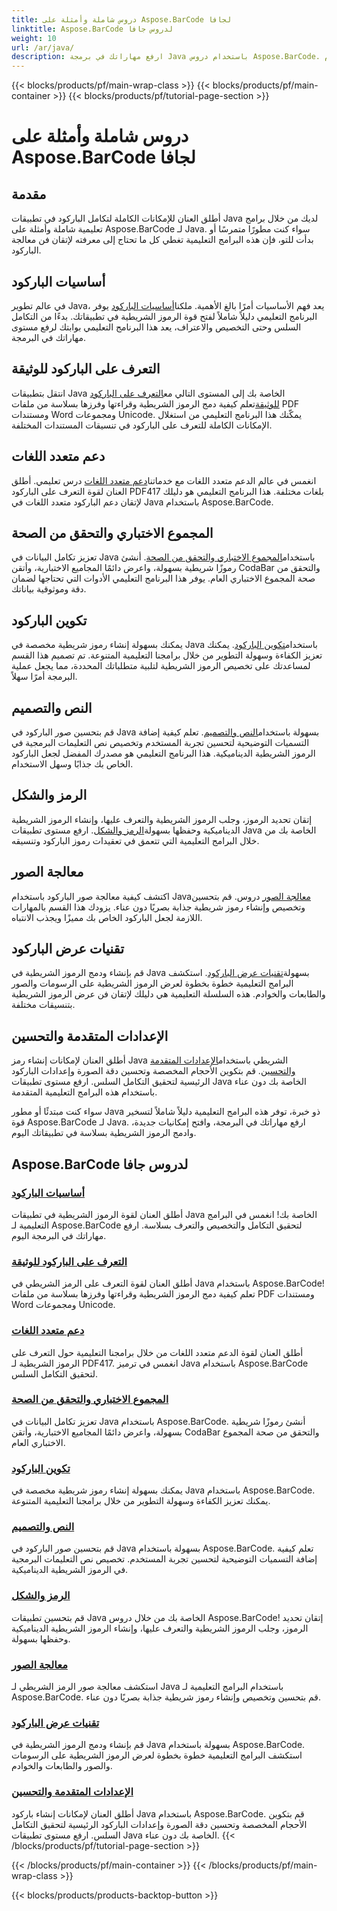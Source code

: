 ```yaml
---
title: دروس شاملة وأمثلة على Aspose.BarCode لجافا
linktitle: Aspose.BarCode لدروس جافا
weight: 10
url: /ar/java/
description: ارفع مهاراتك في برمجة Java باستخدام دروس Aspose.BarCode. أطلق العنان للتكامل والتخصيص والاعتراف السلس. انغمس في قوة الرموز الشريطية اليوم.
---
```


{{< blocks/products/pf/main-wrap-class >}}
{{< blocks/products/pf/main-container >}}
{{< blocks/products/pf/tutorial-page-section >}}

# دروس شاملة وأمثلة على Aspose.BarCode لجافا

## مقدمة

أطلق العنان للإمكانات الكاملة لتكامل الباركود في تطبيقات Java لديك من خلال برامج تعليمية شاملة وأمثلة على Aspose.BarCode لـ Java. سواء كنت مطورًا متمرسًا أو بدأت للتو، فإن هذه البرامج التعليمية تغطي كل ما تحتاج إلى معرفته لإتقان فن معالجة الباركود.

## أساسيات الباركود

 في عالم تطوير Java، يعد فهم الأساسيات أمرًا بالغ الأهمية. ملكنا[أساسيات الباركود](./barcode-basics/) يوفر البرنامج التعليمي دليلاً شاملاً لفتح قوة الرموز الشريطية في تطبيقاتك. بدءًا من التكامل السلس وحتى التخصيص والاعتراف، يعد هذا البرنامج التعليمي بوابتك لرفع مستوى مهاراتك في البرمجة.

## التعرف على الباركود للوثيقة

 انتقل بتطبيقات Java الخاصة بك إلى المستوى التالي مع[التعرف على الباركود للوثيقة](./document-barcode-recognition/)تعلم كيفية دمج الرموز الشريطية وقراءتها وفرزها بسلاسة من ملفات PDF ومستندات Word ومجموعات Unicode. يمكّنك هذا البرنامج التعليمي من استغلال الإمكانات الكاملة للتعرف على الباركود في تنسيقات المستندات المختلفة.

## دعم متعدد اللغات

 انغمس في عالم الدعم متعدد اللغات مع خدماتنا[دعم متعدد اللغات](./multilingual-support/) درس تعليمي. أطلق العنان لقوة التعرف على الباركود PDF417 بلغات مختلفة. هذا البرنامج التعليمي هو دليلك لإتقان دعم الباركود متعدد اللغات في Java باستخدام Aspose.BarCode.

## المجموع الاختباري والتحقق من الصحة

 تعزيز تكامل البيانات في Java باستخدام[المجموع الاختباري والتحقق من الصحة](./checksum-and-validation/). أنشئ رموزًا شريطية بسهولة، واعرض دائمًا المجاميع الاختبارية، وأتقن CodaBar والتحقق من صحة المجموع الاختباري العام. يوفر هذا البرنامج التعليمي الأدوات التي تحتاجها لضمان دقة وموثوقية بياناتك.

## تكوين الباركود

 يمكنك بسهولة إنشاء رموز شريطية مخصصة في Java باستخدام[تكوين الباركود](./barcode-configuration/). يمكنك تعزيز الكفاءة وسهولة التطوير من خلال برامجنا التعليمية المتنوعة. تم تصميم هذا القسم لمساعدتك على تخصيص الرموز الشريطية لتلبية متطلباتك المحددة، مما يجعل عملية البرمجة أمرًا سهلاً.

## النص والتصميم

قم بتحسين صور الباركود في Java بسهولة باستخدام[النص والتصميم](./text-and-styling/). تعلم كيفية إضافة التسميات التوضيحية لتحسين تجربة المستخدم وتخصيص نص التعليمات البرمجية في الرموز الشريطية الديناميكية. هذا البرنامج التعليمي هو مصدرك المفضل لجعل الباركود الخاص بك جذابًا وسهل الاستخدام.

## الرمز والشكل

 إتقان تحديد الرموز، وجلب الرموز الشريطية والتعرف عليها، وإنشاء الرموز الشريطية الديناميكية وحفظها بسهولة[الرمز والشكل](./symbology-and-format/). ارفع مستوى تطبيقات Java الخاصة بك من خلال البرامج التعليمية التي تتعمق في تعقيدات رموز الباركود وتنسيقه.

## معالجة الصور

 اكتشف كيفية معالجة صور الباركود باستخدام Java[معالجة الصور](./image-manipulation/) دروس. قم بتحسين وتخصيص وإنشاء رموز شريطية جذابة بصريًا دون عناء. يزودك هذا القسم بالمهارات اللازمة لجعل الباركود الخاص بك مميزًا ويجذب الانتباه.

## تقنيات عرض الباركود

 قم بإنشاء ودمج الرموز الشريطية في Java بسهولة[تقنيات عرض الباركود](./barcode-rendering-techniques/). استكشف البرامج التعليمية خطوة بخطوة لعرض الرموز الشريطية على الرسومات والصور والطابعات والخوادم. هذه السلسلة التعليمية هي دليلك لإتقان فن عرض الرموز الشريطية بتنسيقات مختلفة.

## الإعدادات المتقدمة والتحسين

أطلق العنان لإمكانات إنشاء رمز Java الشريطي باستخدام[الإعدادات المتقدمة والتحسين](./advanced-settings-and-optimization/). قم بتكوين الأحجام المخصصة وتحسين دقة الصورة وإعدادات الباركود الرئيسية لتحقيق التكامل السلس. ارفع مستوى تطبيقات Java الخاصة بك دون عناء باستخدام هذه البرامج التعليمية المتقدمة.

سواء كنت مبتدئًا أو مطور Java ذو خبرة، توفر هذه البرامج التعليمية دليلاً شاملاً لتسخير قوة Aspose.BarCode لـ Java. ارفع مهاراتك في البرمجة، وافتح إمكانيات جديدة، وادمج الرموز الشريطية بسلاسة في تطبيقاتك اليوم.

##  Aspose.BarCode لدروس جافا
### [أساسيات الباركود](./barcode-basics/)
أطلق العنان لقوة الرموز الشريطية في تطبيقات Java الخاصة بك! انغمس في البرامج التعليمية لـ Aspose.BarCode لتحقيق التكامل والتخصيص والتعرف بسلاسة. ارفع مهاراتك في البرمجة اليوم.
### [التعرف على الباركود للوثيقة](./document-barcode-recognition/)
أطلق العنان لقوة التعرف على الرمز الشريطي في Java باستخدام Aspose.BarCode! تعلم كيفية دمج الرموز الشريطية وقراءتها وفرزها بسلاسة من ملفات PDF ومستندات Word ومجموعات Unicode.
### [دعم متعدد اللغات](./multilingual-support/)
أطلق العنان لقوة الدعم متعدد اللغات من خلال برامجنا التعليمية حول التعرف على الرموز الشريطية لـ PDF417. انغمس في ترميز Java باستخدام Aspose.BarCode لتحقيق التكامل السلس.
### [المجموع الاختباري والتحقق من الصحة](./checksum-and-validation/)
تعزيز تكامل البيانات في Java باستخدام Aspose.BarCode. أنشئ رموزًا شريطية بسهولة، واعرض دائمًا المجاميع الاختبارية، وأتقن CodaBar والتحقق من صحة المجموع الاختباري العام. 
### [تكوين الباركود](./barcode-configuration/)
يمكنك بسهولة إنشاء رموز شريطية مخصصة في Java باستخدام Aspose.BarCode. يمكنك تعزيز الكفاءة وسهولة التطوير من خلال برامجنا التعليمية المتنوعة.
### [النص والتصميم](./text-and-styling/)
قم بتحسين صور الباركود في Java بسهولة باستخدام Aspose.BarCode. تعلم كيفية إضافة التسميات التوضيحية لتحسين تجربة المستخدم. تخصيص نص التعليمات البرمجية في الرموز الشريطية الديناميكية.
### [الرمز والشكل](./symbology-and-format/)
قم بتحسين تطبيقات Java الخاصة بك من خلال دروس Aspose.BarCode! إتقان تحديد الرموز، وجلب الرموز الشريطية والتعرف عليها، وإنشاء الرموز الشريطية الديناميكية وحفظها بسهولة.
### [معالجة الصور](./image-manipulation/)
استكشف معالجة صور الرمز الشريطي لـ Java باستخدام البرامج التعليمية لـ Aspose.BarCode. قم بتحسين وتخصيص وإنشاء رموز شريطية جذابة بصريًا دون عناء.
### [تقنيات عرض الباركود](./barcode-rendering-techniques/)
قم بإنشاء ودمج الرموز الشريطية في Java بسهولة باستخدام Aspose.BarCode. استكشف البرامج التعليمية خطوة بخطوة لعرض الرموز الشريطية على الرسومات والصور والطابعات والخوادم.
### [الإعدادات المتقدمة والتحسين](./advanced-settings-and-optimization/)
أطلق العنان لإمكانات إنشاء باركود Java باستخدام Aspose.BarCode. قم بتكوين الأحجام المخصصة وتحسين دقة الصورة وإعدادات الباركود الرئيسية لتحقيق التكامل السلس. ارفع مستوى تطبيقات Java الخاصة بك دون عناء.
{{< /blocks/products/pf/tutorial-page-section >}}

{{< /blocks/products/pf/main-container >}}
{{< /blocks/products/pf/main-wrap-class >}}

{{< blocks/products/products-backtop-button >}}
